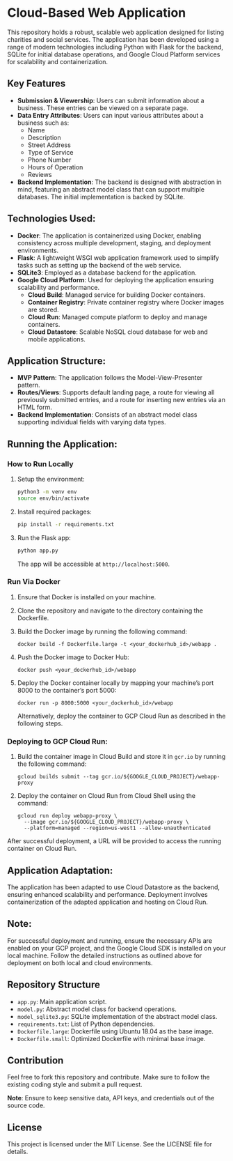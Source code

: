 # Cloud-Based Web Application

This repository holds a robust, scalable web application designed for listing charities and social services. The application has been developed using a range of modern technologies including Python with Flask for the backend, SQLite for initial database operations, and Google Cloud Platform services for scalability and containerization.

## Key Features

- **Submission & Viewership**: Users can submit information about a business. These entries can be viewed on a separate page.
- **Data Entry Attributes**: Users can input various attributes about a business such as:
  - Name
  - Description
  - Street Address
  - Type of Service
  - Phone Number
  - Hours of Operation
  - Reviews
- **Backend Implementation**: The backend is designed with abstraction in mind, featuring an abstract model class that can support multiple databases. The initial implementation is backed by SQLite.


## Technologies Used:

- **Docker**: The application is containerized using Docker, enabling consistency across multiple development, staging, and deployment environments.
- **Flask**: A lightweight WSGI web application framework used to simplify tasks such as setting up the backend of the web service.
- **SQLite3**: Employed as a database backend for the application.
- **Google Cloud Platform**: Used for deploying the application ensuring scalability and performance.
  - **Cloud Build**: Managed service for building Docker containers.
  - **Container Registry**: Private container registry where Docker images are stored.
  - **Cloud Run**: Managed compute platform to deploy and manage containers.
  - **Cloud Datastore**: Scalable NoSQL cloud database for web and mobile applications.

## Application Structure:

- **MVP Pattern**: The application follows the Model-View-Presenter pattern.
- **Routes/Views**: Supports default landing page, a route for viewing all previously submitted entries, and a route for inserting new entries via an HTML form.
- **Backend Implementation**: Consists of an abstract model class supporting individual fields with varying data types.

## Running the Application:
### How to Run Locally

1. Setup the environment:
   ```bash
   python3 -m venv env
   source env/bin/activate
   ```

2. Install required packages:
   ```bash
   pip install -r requirements.txt
   ```

3. Run the Flask app:
   ```bash
   python app.py
   ```
   The app will be accessible at `http://localhost:5000`.

### Run Via Docker
1. Ensure that Docker is installed on your machine.
2. Clone the repository and navigate to the directory containing the Dockerfile.
3. Build the Docker image by running the following command:
   ```
   docker build -f Dockerfile.large -t <your_dockerhub_id>/webapp .
   ```
4. Push the Docker image to Docker Hub:
   ```
   docker push <your_dockerhub_id>/webapp
   ```
5. Deploy the Docker container locally by mapping your machine’s port 8000 to the container’s port 5000:
   ```
   docker run -p 8000:5000 <your_dockerhub_id>/webapp
   ```

   Alternatively, deploy the container to GCP Cloud Run as described in the following steps.

### Deploying to GCP Cloud Run:

1. Build the container image in Cloud Build and store it in `gcr.io` by running the following command:
   ```
   gcloud builds submit --tag gcr.io/${GOOGLE_CLOUD_PROJECT}/webapp-proxy
   ```
2. Deploy the container on Cloud Run from Cloud Shell using the command:
   ```
   gcloud run deploy webapp-proxy \
     --image gcr.io/${GOOGLE_CLOUD_PROJECT}/webapp-proxy \
     --platform=managed --region=us-west1 --allow-unauthenticated
   ```

After successful deployment, a URL will be provided to access the running container on Cloud Run.

## Application Adaptation:

The application has been adapted to use Cloud Datastore as the backend, ensuring enhanced scalability and performance. Deployment involves containerization of the adapted application and hosting on Cloud Run.

## Note:

For successful deployment and running, ensure the necessary APIs are enabled on your GCP project, and the Google Cloud SDK is installed on your local machine. Follow the detailed instructions as outlined above for deployment on both local and cloud environments.

## Repository Structure

- `app.py`: Main application script.
- `model.py`: Abstract model class for backend operations.
- `model_sqlite3.py`: SQLite implementation of the abstract model class.
- `requirements.txt`: List of Python dependencies.
- `Dockerfile.large`: Dockerfile using Ubuntu 18.04 as the base image.
- `Dockerfile.small`: Optimized Dockerfile with minimal base image.

## Contribution

Feel free to fork this repository and contribute. Make sure to follow the existing coding style and submit a pull request. 

**Note**: Ensure to keep sensitive data, API keys, and credentials out of the source code.

## License

This project is licensed under the MIT License. See the LICENSE file for details.
